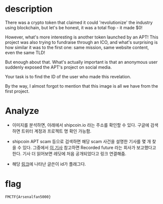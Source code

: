 # description
There was a crypto token that claimed it could 'revolutionize' the industry using blockchain, but let's be honest, it was a total flop - it made $0!

However, what's more interesting is another token launched by an APT! This project was also trying to fundraise through an ICO, and what's surprising is how similar it was to the first one: same mission, same website content, even the same TLD!

But enough about that. What's actually important is that an anonymous user suddenly exposed the APT's project on social media.

Your task is to find the ID of the user who made this revelation.

By the way, I almost forgot to mention that this image is all we have from the first project.

# Analyze
- 이미지를 분석하면, 아래에서 shipcoin.io 라는 주소를 확인할 수 있다. 구글에 검색하면 트위터 계정과 프로젝트 명 확인 가능함. 
- shipcoin APT scam 등으로 검색하면 해당 scam 사건을 설명한 기사를 몇 개 찾을 수 있다. 그중에서 [이 기사](https://www.verdict.co.uk/north-korea-cryptocurrency-scam/) 참고하면 Recorded future 라는 회사가 보고했다고 한다. 기사 더 읽어보면 레딧에 처음 공개되었다고 링크 연결해줌.

- 해당 [링크](https://www.reddit.com/r/cryptocurrencyscams/comments/8a23za/marine_chainio_north_korea_scam_currency/)에 나타난 글쓴이 id가 플래그다.

# flag
`FMCTF{Arsenalfan5000}`

